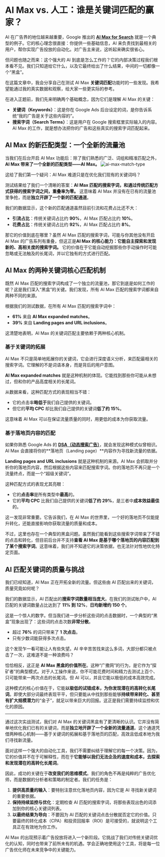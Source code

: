 # AI Max vs. 人工：谁是关键词匹配的赢家？


AI 在广告界的地位越来越重要，Google 推出的 **[AI Max for Search](https://blog.google/products/ads-commerce/google-ai-max-for-search-campaigns/)** 就是一个典型的例子。它的核心理念很直接：你提供一些基础信息，AI 来负责找到最相关的用户，帮你实现广告投放的自动化。对广告主来说，这听起来确实很省心。

但问题也随之而来：这个强大的 AI 到底是怎么工作的？它的内部决策过程我们根本看不见。我们只知道给它什么，以及它最终给出了什么结果，中间的一切都像一个“黑盒”。

在这篇文章中，我会分享自己在测试 AI Max **关键词匹配**功能时的一些发现。我希望能通过我的真实数据和观察，给大家一些更实际的参考。

在进入正题前，我们先来明确两个基础概念，因为它们是理解 AI Max 的关键：

* **关键词（Keywords）**：这是你在 Google Ads 后台设定的词，是你告诉系统“我的广告是关于这些内容的”。
* **搜索字词（Search Terms）**：这是用户在 Google 搜索框里实际输入的内容。AI Max 的工作，就是想办法把你的广告和这些真实的搜索字词匹配起来。


## AI Max 的新匹配类型：一个全新的流量池

当我们在后台开启 AI Max 功能后：除了我们熟悉的广泛、词组和精准匹配之外，**AI Max 带来了一个全新的匹配类型——AI Max。**
![ai-max-match-type](ai-max-match-type.png)

这给了我们第一个疑问：AI Max 难道只是在优化我们现有的关键词吗？

测试结果给了我们一个清晰的答案：**AI Max 匹配的搜索字词，和通过传统匹配方式获得的搜索字词之间，重叠率为零。** 这意味着 AI Max 并没有在已有的流量池里争抢，而是**独立开辟了一个新的匹配通道**。

我们的数据显示，这个新的匹配通道虽然目前引流和花费占比还不大：

* **引流占比**：传统关键词占比约 **90%**，AI Max 匹配占比约 **10%**。
* **花费占比**：传统关键词占比约 **92%**，AI Max 匹配占比约 **8%**。

那它的价值到底在哪里？虽然 AI Max 匹配的搜索字词，可能与你其他没有开启 AI Max 的广告系列有重叠，但这正是**AI Max 的核心能力：它能自主探索和发现新的、高相关度的搜索字词。** 它的价值在于它能自动挖掘那些你手动操作时可能忽略或无法触及的长尾词，并以它独有的方式进行匹配。


## AI Max 的两种关键词核心匹配机制


既然 AI Max 匹配的搜索字词构成了一个独立的流量池，那它到底是如何工作的呢？这是我们深入“黑盒”的关键。我们发现，所有 AI Max 匹配的搜索字词都来自两种不同的来源。

根据我们的测试数据，在所有 AI Max 匹配的搜索字词中：

* **61%** 来自 **AI Max expanded matches**。
* **39%** 来自 **Landing pages and URL inclusions**。

这清楚地表明，AI Max 的关键词匹配主要依赖于两种核心机制。

### 基于关键词的拓展

AI Max 不只是简单地拓展你的关键词，它会进行深度语义分析，来匹配最相关的搜索字词。它理解的不是词语本身，而是背后的用户意图。

**AI Max expanded matches** 就是这种机制的体现。它能找到那些你可能从未想过，但和你的产品高度相关的长尾词。

从数据来看，这种匹配方式的表现相当不错：

* 它的点击率**略低于**我们自己提供的关键词。
* 但它的**平均 CPC** 却比我们自己提供的关键词**低了约 15%**。

这意味着 AI Max 可以在保证流量质量的同时，用更低的成本为你获取流量。

### 基于落地页内容的匹配

如果你熟悉 Google Ads 的 **[DSA（动态搜索广告）](https://support.google.com/google-ads/answer/2471185?hl=en)**，就会发现这种模式似曾相识。AI Max 会直接将你的**落地页（Landing page）**内容作为寻找新流量的依据。

**Landing pages and URL inclusions** 就是这种机制的来源。AI Max 会抓取并分析你的落地页内容，然后根据这些内容来匹配搜索字词。你的落地页不再只是一个流量终点，而是一个“超级关键词”。

这种匹配方式的表现尤其亮眼：

* 它的**点击率**是所有类型中**最高**的。
* 它的**平均 CPC** 比我们自己提供的关键词**低了约 29%**，是三者中**成本效益最佳**的。

这一发现非常重要。它告诉我们，在 AI Max 的世界里，一个好的落地页不仅能提升转化，还能直接影响你获取流量的质量和成本。

不过，这里也存在一个典型的黑盒问题。虽然我们能看到这些搜索字词带来了不错的点击和转化，但目前后台并不支持**查看 AI Max 是基于哪个落地页的内容匹配到了某个搜索字词**。这意味着，我们并不知道它的决策依据，也无法针对性地优化特定页面。


## AI 匹配关键词的质量与挑战

我们已经知道，AI Max 正在开拓全新的流量。但这些由 AI 匹配出来的关键词，质量究竟如何呢？

我们的数据显示，AI 匹配出的**搜索字词数量相当庞大**。在我们的测试账户中，AI 匹配的关键词数量占比达到了 **11% 到 12%**，**日均新增约 150 个**。

这是一个惊人的数字。但当我们进一步分析这些词的点击数据时，一个典型的“黑盒”现象出现了：这些词的点击次数**非常分散**。

* 超过 **76%** 的词只带来了 **1 次点击**。
* 只有少数词能获得多次点击。

这个发现乍一看可能让人有些失望。AI 辛辛苦苦找来这么多词，大部分都只被点击了一次，这难道不是一种浪费吗？

恰恰相反，这正是 **AI Max 黑盒的价值所在**。这种“广撒网”的行为，是它作为“探矿者”的典型模式。对于人工操作来说，你不可能花费时间和精力去测试上百个、只可能带来一两次点击的长尾词。但 AI 可以，并且它能以极低的成本高效完成。

这种模式的核心价值在于，它能**以极低的试错成本，为你发现潜在的高转化长尾词**。即使大部分词最终表现平平，但只要能从中找到那些能够**持续带来转化、甚至有扩大规模潜力**的“金子”，就足以带来巨大的回报。这正是我们需要持续监控和优化的原因。

---

通过这次实战测试，我们对 AI Max 的关键词黑盒有了更清晰的认识。它并没有简单地优化我们已有的关键词，而是**独立地开辟了一个全新的流量通道**。这个通道凭借两种核心机制——基于关键词的拓展和基于落地页的匹配，高效且低成本地为我们寻找新流量。

面对这样一个强大的自动化工具，我们不需要纠结于理解它的每一个决策。因为，它的价值并不在于可解释性，而在于**它能够以我们无法企及的速度和成本，去探索和发现潜在的高转化长尾词**。

因此，成功的关键在于**改变我们的思维模式**。我们的角色不再是纯粹的广告优化师，而是数据的分析者和策略的制定者。我们的任务是：

1. **提供高质量的输入**：要特别注意优化落地页内容，因为它是 AI 寻找新关键词的重要依据。
2. **保持持续监控与优化**：定期检查 AI 匹配的搜索字词，将那些表现出色的词添加到你的核心关键词列表。
3. **以最终结果为导向**：不要因为 AI 匹配的关键词点击分散就否定它的价值。只要最终的转化成本（CPA）和投资回报率（ROI）是可接受的，就说明这个工具正在有效地为你工作。

AI Max 的出现预示着广告投放将进入一个新阶段。它挑战了我们对传统关键词优化的认知，同时也带来了前所未有的机遇。学会正确地使用这个工具，将是每一位广告优化师在未来竞争中的关键能力。
